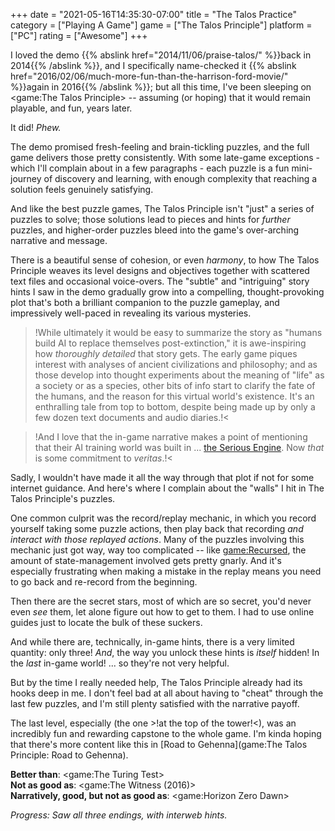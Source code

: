 +++
date = "2021-05-16T14:35:30-07:00"
title = "The Talos Practice"
category = ["Playing A Game"]
game = ["The Talos Principle"]
platform = ["PC"]
rating = ["Awesome"]
+++

I loved the demo {{% abslink href="2014/11/06/praise-talos/" %}}back in 2014{{% /abslink %}}, and I specifically name-checked it {{% abslink href="2016/02/06/much-more-fun-than-the-harrison-ford-movie/" %}}again in 2016{{% /abslink %}}; but all this time, I've been sleeping on <game:The Talos Principle> -- assuming (or hoping) that it would remain playable, and fun, years later.

It did!  <i>Phew.</i>

The demo promised fresh-feeling and brain-tickling puzzles, and the full game delivers those pretty consistently.  With some late-game exceptions - which I'll complain about in a few paragraphs - each puzzle is a fun mini-journey of discovery and learning, with enough complexity that reaching a solution feels genuinely satisfying.

And like the best puzzle games, The Talos Principle isn't "just" a series of puzzles to solve; those solutions lead to pieces and hints for <i>further</i> puzzles, and higher-order puzzles bleed into the game's over-arching narrative and message.

There is a beautiful sense of cohesion, or even <i>harmony</i>, to how The Talos Principle weaves its level designs and objectives together with scattered text files and occasional voice-overs.  The "subtle" and "intriguing" story hints I saw in the demo gradually grow into a compelling, thought-provoking plot that's both a brilliant companion to the puzzle gameplay, and impressively well-paced in revealing its various mysteries.

>!While ultimately it would be easy to summarize the story as "humans build AI to replace themselves post-extinction," it is awe-inspiring how <i>thoroughly detailed</i> that story gets.  The early game piques interest with analyses of ancient civilizations and philosophy; and as those develop into thought experiments about the meaning of "life" as a society or as a species, other bits of info start to clarify the fate of the humans, and the reason for this virtual world's existence.  It's an enthralling tale from top to bottom, despite being made up by only a few dozen text documents and audio diaries.!<

>!And I love that the in-game narrative makes a point of mentioning that their AI training world was built in ... <a href="http://www.croteam.com/technology/">the Serious Engine</a>.  Now <i>that</i> is some commitment to <i>veritas</i>.!<

Sadly, I wouldn't have made it all the way through that plot if not for some internet guidance.  And here's where I complain about the "walls" I hit in The Talos Principle's puzzles.

One common culprit was the record/replay mechanic, in which you record yourself taking some puzzle actions, then play back that recording <i>and interact with those replayed actions</i>.  Many of the puzzles involving this mechanic just got way, way too complicated -- like <game:Recursed>, the amount of state-management involved gets pretty gnarly.  And it's especially frustrating when making a mistake in the replay means you need to go back and re-record from the beginning.

Then there are the secret stars, most of which are so secret, you'd never even <i>see</i> them, let alone figure out how to get to them.  I had to use online guides just to locate the bulk of these suckers.

And while there are, technically, in-game hints, there is a very limited quantity: only three!  <i>And</i>, the way you unlock these hints is <i>itself</i> hidden!  In the <i>last</i> in-game world!  ... so they're not very helpful.

But by the time I really needed help, The Talos Principle already had its hooks deep in me.  I don't feel bad at all about having to "cheat" through the last few puzzles, and I'm still plenty satisfied with the narrative payoff.

The last level, especially (the one >!at the top of the tower!<), was an incredibly fun and rewarding capstone to the whole game.  I'm kinda hoping that there's more content like this in [Road to Gehenna](game:The Talos Principle: Road to Gehenna).

<b>Better than</b>: <game:The Turing Test>  
<b>Not as good as</b>: <game:The Witness (2016)>  
<b>Narratively, good, but not as good as</b>: <game:Horizon Zero Dawn>

<i>Progress: Saw all three endings, with interweb hints.</i>
